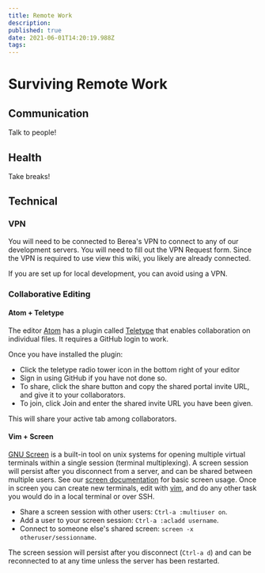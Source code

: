 ```yaml
---
title: Remote Work
description: 
published: true
date: 2021-06-01T14:20:19.988Z
tags: 
---
```


# Surviving Remote Work

## Communication
Talk to people!

## Health
Take breaks!

## Technical

### VPN
You will need to be connected to Berea's VPN to connect to any of our development servers. You will need to fill out the VPN Request form. Since the VPN is required to use view this wiki, you likely are already connected.

If you are set up for local development, you can avoid using a VPN. 

### Collaborative Editing

#### Atom + Teletype

The editor [Atom](https://atom.io) has a plugin called [Teletype](https://teletype.atom.io/) that enables collaboration on individual files. It requires a GitHub login to work. 

Once you have installed the plugin:
* Click the teletype radio tower icon in the bottom right of your editor
* Sign in using GitHub if you have not done so.
* To share, click the share button and copy the shared portal invite URL, and give it to your collaborators.
* To join, click Join and enter the shared invite URL you have been given.

This will share your active tab among collaborators.

#### Vim + Screen

[GNU Screen](https://linuxize.com/post/how-to-use-linux-screen/) is a built-in tool on unix systems for opening multiple virtual terminals within a single session (terminal multiplexing). A screen session will persist after you disconnect from a server, and can be shared between multiple users. See our [screen documentation](/screen) for basic screen usage. Once in screen you can create new terminals, edit with [vim](/vim), and do any other task you would do in a local terminal or over SSH.

* Share a screen session with other users:  `Ctrl-a :multiuser on`.
* Add a user to your screen session: `Ctrl-a :acladd username`.
* Connect to someone else's shared screen: `screen -x otheruser/sessionname`.

The screen session will persist after you disconnect (`Ctrl-a d`) and can be reconnected to at any time unless the server has been restarted.



